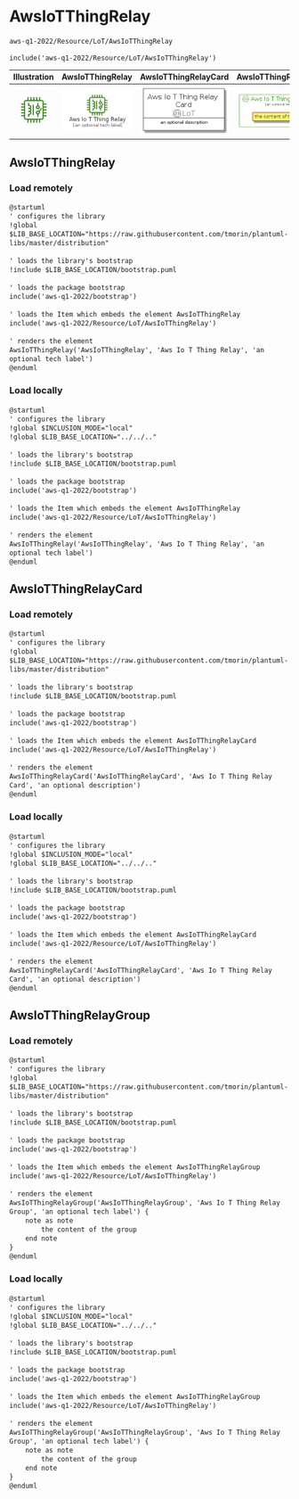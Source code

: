 # AwsIoTThingRelay


```text
aws-q1-2022/Resource/LoT/AwsIoTThingRelay
```

```text
include('aws-q1-2022/Resource/LoT/AwsIoTThingRelay')
```



| Illustration | AwsIoTThingRelay | AwsIoTThingRelayCard | AwsIoTThingRelayGroup |
| :---: | :---: | :---: | :---: |
| ![illustration for Illustration](../../../aws-q1-2022/Resource/LoT/AwsIoTThingRelay.png) | ![illustration for AwsIoTThingRelay](../../../aws-q1-2022/Resource/LoT/AwsIoTThingRelay.Local.png) | ![illustration for AwsIoTThingRelayCard](../../../aws-q1-2022/Resource/LoT/AwsIoTThingRelayCard.Local.png) | ![illustration for AwsIoTThingRelayGroup](../../../aws-q1-2022/Resource/LoT/AwsIoTThingRelayGroup.Local.png) |




## AwsIoTThingRelay

### Load remotely
```plantuml
@startuml
' configures the library
!global $LIB_BASE_LOCATION="https://raw.githubusercontent.com/tmorin/plantuml-libs/master/distribution"

' loads the library's bootstrap
!include $LIB_BASE_LOCATION/bootstrap.puml

' loads the package bootstrap
include('aws-q1-2022/bootstrap')

' loads the Item which embeds the element AwsIoTThingRelay
include('aws-q1-2022/Resource/LoT/AwsIoTThingRelay')

' renders the element
AwsIoTThingRelay('AwsIoTThingRelay', 'Aws Io T Thing Relay', 'an optional tech label')
@enduml
```

### Load locally
```plantuml
@startuml
' configures the library
!global $INCLUSION_MODE="local"
!global $LIB_BASE_LOCATION="../../.."

' loads the library's bootstrap
!include $LIB_BASE_LOCATION/bootstrap.puml

' loads the package bootstrap
include('aws-q1-2022/bootstrap')

' loads the Item which embeds the element AwsIoTThingRelay
include('aws-q1-2022/Resource/LoT/AwsIoTThingRelay')

' renders the element
AwsIoTThingRelay('AwsIoTThingRelay', 'Aws Io T Thing Relay', 'an optional tech label')
@enduml
```

## AwsIoTThingRelayCard

### Load remotely
```plantuml
@startuml
' configures the library
!global $LIB_BASE_LOCATION="https://raw.githubusercontent.com/tmorin/plantuml-libs/master/distribution"

' loads the library's bootstrap
!include $LIB_BASE_LOCATION/bootstrap.puml

' loads the package bootstrap
include('aws-q1-2022/bootstrap')

' loads the Item which embeds the element AwsIoTThingRelayCard
include('aws-q1-2022/Resource/LoT/AwsIoTThingRelay')

' renders the element
AwsIoTThingRelayCard('AwsIoTThingRelayCard', 'Aws Io T Thing Relay Card', 'an optional description')
@enduml
```

### Load locally
```plantuml
@startuml
' configures the library
!global $INCLUSION_MODE="local"
!global $LIB_BASE_LOCATION="../../.."

' loads the library's bootstrap
!include $LIB_BASE_LOCATION/bootstrap.puml

' loads the package bootstrap
include('aws-q1-2022/bootstrap')

' loads the Item which embeds the element AwsIoTThingRelayCard
include('aws-q1-2022/Resource/LoT/AwsIoTThingRelay')

' renders the element
AwsIoTThingRelayCard('AwsIoTThingRelayCard', 'Aws Io T Thing Relay Card', 'an optional description')
@enduml
```

## AwsIoTThingRelayGroup

### Load remotely
```plantuml
@startuml
' configures the library
!global $LIB_BASE_LOCATION="https://raw.githubusercontent.com/tmorin/plantuml-libs/master/distribution"

' loads the library's bootstrap
!include $LIB_BASE_LOCATION/bootstrap.puml

' loads the package bootstrap
include('aws-q1-2022/bootstrap')

' loads the Item which embeds the element AwsIoTThingRelayGroup
include('aws-q1-2022/Resource/LoT/AwsIoTThingRelay')

' renders the element
AwsIoTThingRelayGroup('AwsIoTThingRelayGroup', 'Aws Io T Thing Relay Group', 'an optional tech label') {
    note as note
        the content of the group
    end note
}
@enduml
```

### Load locally
```plantuml
@startuml
' configures the library
!global $INCLUSION_MODE="local"
!global $LIB_BASE_LOCATION="../../.."

' loads the library's bootstrap
!include $LIB_BASE_LOCATION/bootstrap.puml

' loads the package bootstrap
include('aws-q1-2022/bootstrap')

' loads the Item which embeds the element AwsIoTThingRelayGroup
include('aws-q1-2022/Resource/LoT/AwsIoTThingRelay')

' renders the element
AwsIoTThingRelayGroup('AwsIoTThingRelayGroup', 'Aws Io T Thing Relay Group', 'an optional tech label') {
    note as note
        the content of the group
    end note
}
@enduml
```

